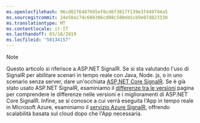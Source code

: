 ```yaml
---
ms.openlocfilehash: 96cd0276487695ef8c46f3817f139e3f449744a5
ms.sourcegitcommit: 24e58ac74c660306cd98c580eb5cb9e87d823330
ms.translationtype: MT
ms.contentlocale: it-IT
ms.lasthandoff: 03/18/2019
ms.locfileid: "58134157"
---
```

> [!NOTE]
> Questo articolo si riferisce a ASP.NET SignalR. Se si sta valutando l'uso di SignalR per abilitare scenari in tempo reale con Java, Node. js, o in uno scenario senza server, dare un'occhiata [ASP.NET Core SignalR](/aspnet/core/signalr/introduction). Se è già stato usato ASP.NET SignalR, esaminiamo il [differenze tra le versioni](/aspnet/core/signalr/version-differences) pagina per comprendere le differenze nelle versioni e i miglioramenti di ASP.NET Core SignalR. Infine, se si conosce a cui verrà eseguita l'App in tempo reale in Microsoft Azure, esaminiamo il [servizio Azure SignalR](/azure/azure-signalr/signalr-overview), offrendo scalabilità basata sul cloud dopo che l'App necessaria.
